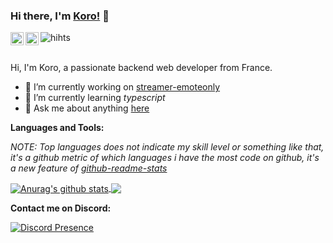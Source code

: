 ### Hi there, I'm [Koro!](https://krbk.dev) 👋

<a href="https://twitter.com/justekoro">
  <img align="left" alt="koro | Twitter" width="21px" src="https://raw.githubusercontent.com/anuraghazra/anuraghazra/master/assets/twitter.svg" />
</a>
<a href="https://instagram.com/justekoro">
  <img align="left" alt="koro | Instagram" width="21px" src="https://upload.wikimedia.org/wikipedia/commons/e/e7/Instagram_logo_2016.svg" />
</a>
<img align="left" alt="hihts" src="https://hits.hop.sh/v1/hits?url=https%3A%2F%2Fgithub.com%2Fjustekoro&bgRight=FAA0A0">
<br />
<br />

Hi, I'm Koro, a passionate backend web developer from France.

- 🔭 I’m currently working on [streamer-emoteonly](https://github.com/justekoro/streamer-emoteonly)
- 🌱 I’m currently learning *typescript*
- 💬 Ask me about anything [here](https://github.com/justekoro/justekoro/issues)

**Languages and Tools:**  

*NOTE: Top languages does not indicate my skill level or something like that, it's a github metric of which languages i have the most code on github, it's a new feature of [github-readme-stats](https://github.com/anuraghazra/github-readme-stats)*

<a href="https://github.com/anuraghazra/github-readme-stats">
  <img align="center" src="https://github-readme-stats.vercel.app/api?username=justekoro&show_icons=true&include_all_commits=true&theme=material-palenight" alt="Anurag's github stats" />
</a>
<a href="https://github.com/anuraghazra/github-readme-stats">
  <img align="center" src="https://github-readme-stats.vercel.app/api/top-langs/?username=justekoro&layout=compact&theme=material-palenight" />
</a>

**Contact me on Discord:**

[![Discord Presence](https://lanyard.cnrad.dev/api/304541381798658048)](https://discord.com/users/304541381798658048)